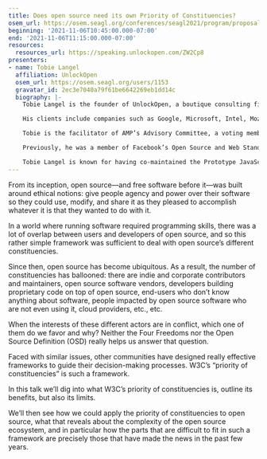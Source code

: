 ```yaml
---
title: Does open source need its own Priority of Constituencies?
osem_url: https://osem.seagl.org/conferences/seagl2021/program/proposals/838
beginning: '2021-11-06T10:45:00.000-07:00'
end: '2021-11-06T11:15:00.000-07:00'
resources:
  resources_url: https://speaking.unlockopen.com/ZW2Cp8
presenters:
- name: Tobie Langel
  affiliation: UnlockOpen
  osem_url: https://osem.seagl.org/users/1153
  gravatar_id: 2ec3e7040a79f61be6642269eb1dd14c
  biography: |-
    Tobie Langel is the founder of UnlockOpen, a boutique consulting firm that helps large organizations build a strong open source culture and leverage it to recruit, retain, and foster top software engineering talent, improve team efficiency and boost innovation.

    His clients include companies such as Google, Microsoft, Intel, Mozilla, Coil, or Airtable.

    Tobie is the facilitator of AMP’s Advisory Committee, a voting member of the OpenJS Foundation Cross Project Council, sits on the Advisory Council of OASIS Open Projects, and is a Founding Member of the Organization for Ethical Source.

    Previously, he was a member of Facebook’s Open Source and Web Standards team, and was Facebook’s Advisory Committee representative at W3C.

    Tobie Langel is known for having co-maintained the Prototype JavaScript Framework. He also edited a number of Web standards, including WebIDL, and led W3C’s Web platform testing effort.
---
```


From its inception, open source—and free software before it—was built around ethical notions: give people agency and power over their software so they could use, modify, and share it as they pleased to accomplish whatever it is that they wanted to do with it.

In a world where running software required programming skills, there was a lot of overlap between users and developers of open source, and so this rather simple framework was sufficient to deal with open source’s different constituencies.

Since then, open source has become ubiquitous. As a result, the number of constituencies has ballooned: there are indie and corporate contributors and maintainers, open source software vendors, developers building proprietary code on top of open source, end-users who don’t know anything about software, people impacted by open source software who are not even using it, cloud providers, etc., etc.

When the interests of these different actors are in conflict, which one of them do we favor and why? Neither the Four Freedoms nor the Open Source Definition (OSD) really helps us answer that question.

Faced with similar issues, other communities have designed really effective frameworks to guide their decision-making processes. W3C’s “priority of constituencies” is such a framework.

In this talk we’ll dig into what W3C’s priority of constituencies is, outline its benefits, but also its limits.

We’ll then see how we could apply the priority of constituencies to open source, what that reveals about the complexity of the open source ecosystem, and in particular how the parts that are difficult to fit in such a framework are precisely those that have made the news in the past few years.
